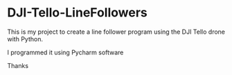 # DJI-Tello-LineFollowers

This is my project to create a line follower program using the DJI Tello drone with Python.

I programmed it using Pycharm software


Thanks